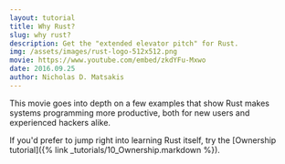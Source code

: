 ```yaml
---
layout: tutorial
title: Why Rust?
slug: why rust?
description: Get the "extended elevator pitch" for Rust.
img: /assets/images/rust-logo-512x512.png
movie: https://www.youtube.com/embed/zkdYFu-Mxwo
date: 2016.09.25
author: Nicholas D. Matsakis
---
```


This movie goes into depth on a few examples that show Rust makes
systems programming more productive, both for new users and
experienced hackers alike.

If you'd prefer to jump right into learning Rust itself,
try the [Ownership tutorial]({% link _tutorials/10_Ownership.markdown %}).
